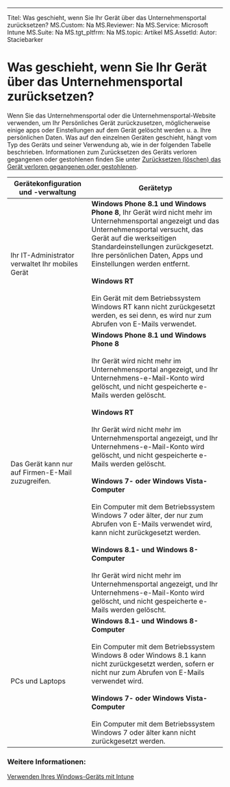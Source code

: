 ---
Titel: Was geschieht, wenn Sie Ihr Gerät über das Unternehmensportal zurücksetzen?
MS.Custom: Na
MS.Reviewer: Na
MS.Service: Microsoft Intune
MS.Suite: Na
MS.tgt_pltfrm: Na
MS.topic: Artikel
MS.AssetId: 
Autor: Staciebarker

# Was geschieht, wenn Sie Ihr Gerät über das Unternehmensportal zurücksetzen?

Wenn Sie das Unternehmensportal oder die Unternehmensportal-Website verwenden, um Ihr Persönliches Gerät zurückzusetzen, möglicherweise einige apps oder Einstellungen auf dem Gerät gelöscht werden u. a. Ihre persönlichen Daten. Was auf den einzelnen Geräten geschieht, hängt vom Typ des Geräts und seiner Verwendung ab, wie in der folgenden Tabelle beschrieben. Informationen zum Zurücksetzen des Geräts verloren gegangenen oder gestohlenen finden Sie unter [Zurücksetzen (löschen) das Gerät verloren gegangenen oder gestohlenen](reset-erase-your-lost-or-stolen-device-windows.md).

|Gerätekonfiguration und -verwaltung|Gerätetyp|
|---------------------------------------|---------------|
|Ihr IT-Administrator verwaltet Ihr mobiles Gerät|**Windows Phone 8.1 und Windows Phone 8**, Ihr Gerät wird nicht mehr im Unternehmensportal angezeigt und das Unternehmensportal versucht, das Gerät auf die werkseitigen Standardeinstellungen zurückgesetzt. Ihre persönlichen Daten, Apps und Einstellungen werden entfernt.<br /><br />**Windows RT**<br /><br />Ein Gerät mit dem Betriebssystem Windows RT kann nicht zurückgesetzt werden, es sei denn, es wird nur zum Abrufen von E-Mails verwendet.|
|Das Gerät kann nur auf Firmen-E-Mail zuzugreifen.|**Windows Phone 8.1 und Windows Phone 8**<br /><br />Ihr Gerät wird nicht mehr im Unternehmensportal angezeigt, und Ihr Unternehmens-e-Mail-Konto wird gelöscht, und nicht gespeicherte e-Mails werden gelöscht.<br /><br />**Windows RT**<br /><br />Ihr Gerät wird nicht mehr im Unternehmensportal angezeigt, und Ihr Unternehmens-e-Mail-Konto wird gelöscht, und nicht gespeicherte e-Mails werden gelöscht.<br /><br />**Windows 7- oder Windows Vista-Computer**<br /><br />Ein Computer mit dem Betriebssystem Windows 7 oder älter, der nur zum Abrufen von E-Mails verwendet wird, kann nicht zurückgesetzt werden.<br /><br />**Windows 8.1- und Windows 8-Computer**<br /><br />Ihr Gerät wird nicht mehr im Unternehmensportal angezeigt, und Ihr Unternehmens-e-Mail-Konto wird gelöscht, und nicht gespeicherte e-Mails werden gelöscht.|
|PCs und Laptops|**Windows 8.1- und Windows 8-Computer**<br /><br />Ein Computer mit dem Betriebssystem Windows 8 oder Windows 8.1 kann nicht zurückgesetzt werden, sofern er nicht nur zum Abrufen von E-Mails verwendet wird.<br /><br />**Windows 7- oder Windows Vista-Computer**<br /><br />Ein Computer mit dem Betriebssystem Windows 7 oder älter kann nicht zurückgesetzt werden.|

### Weitere Informationen:
[Verwenden Ihres Windows-Geräts mit Intune](using-your-windows-device-with-intune.md)

<!--HONumber=Mar16_HO3-->



